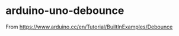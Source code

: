 arduino-uno-debounce
====================
From https://www.arduino.cc/en/Tutorial/BuiltInExamples/Debounce

